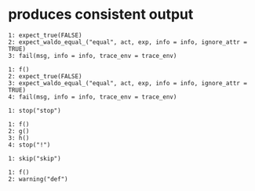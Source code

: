 # produces consistent output

    1: expect_true(FALSE)
    2: expect_waldo_equal_("equal", act, exp, info = info, ignore_attr = TRUE)
    3: fail(msg, info = info, trace_env = trace_env)
    
    1: f()
    2: expect_true(FALSE)
    3: expect_waldo_equal_("equal", act, exp, info = info, ignore_attr = TRUE)
    4: fail(msg, info = info, trace_env = trace_env)
    
    1: stop("stop")
    
    1: f()
    2: g()
    3: h()
    4: stop("!")
    
    1: skip("skip")
    
    1: f()
    2: warning("def")
    

